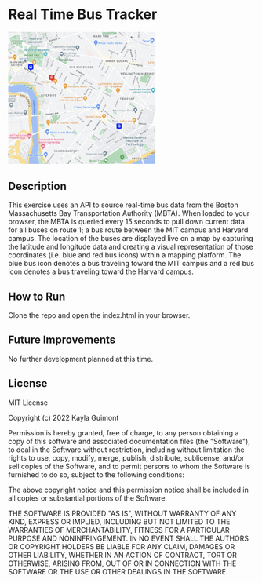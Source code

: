 # Real Time Bus Tracker
<img src="RTBT.png" width="300"/>

## Description
This exercise uses an API to source real-time bus data from the Boston Massachusetts Bay Transportation Authority (MBTA). When loaded to your browser, the MBTA is queried every 15 seconds to pull down current data for all buses on route 1; a bus route between the MIT campus and Harvard campus. The location of the buses are displayed live on a map by capturing the latitude and longitude data and creating a visual representation of those coordinates (i.e. blue and red bus icons) within a mapping platform. The blue bus icon denotes a bus traveling toward the MIT campus and a red bus icon denotes a bus traveling toward the Harvard campus.
## How to Run
Clone the repo and open the index.html in your browser. 
## Future Improvements
No further development planned at this time. 

## License
MIT License

Copyright (c) 2022 Kayla Guimont

Permission is hereby granted, free of charge, to any person obtaining a copy
of this software and associated documentation files (the "Software"), to deal
in the Software without restriction, including without limitation the rights
to use, copy, modify, merge, publish, distribute, sublicense, and/or sell
copies of the Software, and to permit persons to whom the Software is
furnished to do so, subject to the following conditions:

The above copyright notice and this permission notice shall be included in all
copies or substantial portions of the Software.

THE SOFTWARE IS PROVIDED "AS IS", WITHOUT WARRANTY OF ANY KIND, EXPRESS OR
IMPLIED, INCLUDING BUT NOT LIMITED TO THE WARRANTIES OF MERCHANTABILITY,
FITNESS FOR A PARTICULAR PURPOSE AND NONINFRINGEMENT. IN NO EVENT SHALL THE
AUTHORS OR COPYRIGHT HOLDERS BE LIABLE FOR ANY CLAIM, DAMAGES OR OTHER
LIABILITY, WHETHER IN AN ACTION OF CONTRACT, TORT OR OTHERWISE, ARISING FROM,
OUT OF OR IN CONNECTION WITH THE SOFTWARE OR THE USE OR OTHER DEALINGS IN THE
SOFTWARE.

